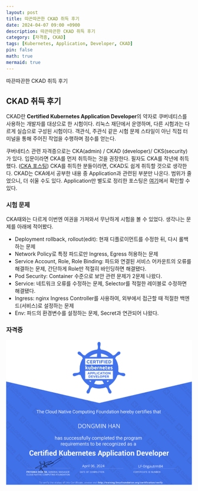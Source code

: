 ```yaml
---
layout: post
title: 따끈따끈한 CKAD 취득 후기
date: 2024-04-07 09:00 +0900 
description: 따끈따끈한 CKAD 취득 후기
category: [자격증, CKAD] 
tags: [Kubernetes, Application, Developer, CKAD] 
pin: false
math: true
mermaid: true
---
```

따끈따끈한 CKAD 취득 후기
<!--more-->


## CKAD 취득 후기


CKAD란 **Certified Kubernetes Application Developer**의 약자로 쿠버네티스를 사용하는 개발자를 대상으로 한 시험이다. 리눅스 재단에서 운영하며, 다른 시험과는 다르게 실습으로 구성된 시험이다. 객관식, 주관식 같은 시험 문제 스타일이 아닌 직접 터미널을 통해 주어진 작업을 수행하며 점수를 얻는다.


쿠버네티스 관련 자격증으로는 CKA(admin) / CKAD (developer)/ CKS(security)가 있다. 입문이라면 CKA를 먼저 취득하는 것을 권장한다. 필자도 CKA를 작년에 취득했다. ([CKA 포스팅](https://www.handongbee.com/posts/CKA-%EC%B7%A8%EB%93%9D-%ED%9B%84%EA%B8%B0/)) CKA를 취득한 분들이라면, CKAD도 쉽게 취득할 것으로 생각한다. CKAD는 CKA에서 공부한 내용 중 Application과 관련된 부분만 나온다. 범위가 줄었으니, 더 쉬울 수도 있다. Application만 별도로 정리한 포스팅은 [여기](https://www.handongbee.com/posts/Kubernetes-Application-%EA%B4%80%EB%A0%A8-%EC%A0%95%EB%A6%AC/)에서 확인할 수 있다.


### 시험 문제


CKA때와는 다르게 이번엔 여권을 가져와서 무난하게 시험을 볼 수 있었다. 생각나는 문제를 아래에 적어봤다.

- Deployment rollback, rollout(edit): 현재 디플로이먼트를 수정한 뒤, 다시 롤백하는 문제
- Network Policy로 특정 파드로만 Ingress, Egress 허용하는 문제
- Service Account, Role, Role Binding: 파드와 연결된 서비스 어카운트의 오류를 해결하는 문제, 간단하게 Role만 적절히 바인딩하면 해결됐다.
- Pod Security: Container 수준으로 보안 관련 문제가 2문제 나왔다.
- Service: 네트워크 오류를 수정하는 문제, Selector를 적절한 레이블로 수정하면 해결됐다.
- Ingress: nginx Ingress Controller를 사용하여, 외부에서 접근할 때 적절한 백엔드(서비스)로 설정하는 문제
- Env: 파드의 환경변수를 설정하는 문제, Secret과 연관되어 나왔다.

### 자격증


![Untitled.png](/assets/img/post/따끈따끈한%20CKAD%20취득%20후기/1.png)

